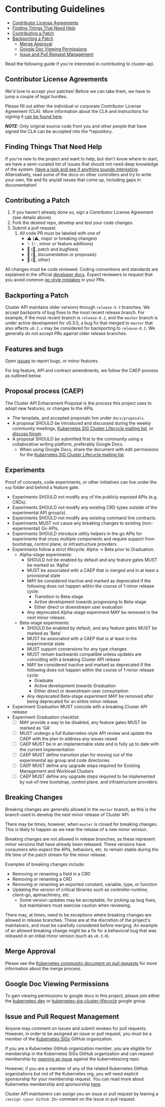 # Contributing Guidelines
<!-- START doctoc generated TOC please keep comment here to allow auto update -->
<!-- DON'T EDIT THIS SECTION, INSTEAD RE-RUN doctoc TO UPDATE -->


- [Contributor License Agreements](#contributor-license-agreements)
- [Finding Things That Need Help](#finding-things-that-need-help)
- [Contributing a Patch](#contributing-a-patch)
- [Backporting a Patch](#backporting-a-patch)
  - [Merge Approval](#merge-approval)
  - [Google Doc Viewing Permissions](#google-doc-viewing-permissions)
  - [Issue and Pull Request Management](#issue-and-pull-request-management)

<!-- END doctoc generated TOC please keep comment here to allow auto update -->

Read the following guide if you're interested in contributing to cluster-api.

## Contributor License Agreements

We'd love to accept your patches! Before we can take them, we have to jump a couple of legal hurdles.

Please fill out either the individual or corporate Contributor License Agreement (CLA). More information about the CLA
and instructions for signing it [can be found here](https://github.com/kubernetes/community/blob/master/CLA.md).

***NOTE***: Only original source code from you and other people that have signed the CLA can be accepted into the
*repository.

## Finding Things That Need Help

If you're new to the project and want to help, but don't know where to start, we have a semi-curated list of issues that
should not need deep knowledge of the system. [Have a look and see if anything sounds
interesting](https://github.com/kubernetes-sigs/cluster-api/issues?q=is%3Aopen+is%3Aissue+label%3A%22good+first+issue%22).
Alternatively, read some of the docs on other controllers and try to write your own, file and fix any/all issues that
come up, including gaps in documentation!

## Contributing a Patch

1. If you haven't already done so, sign a Contributor License Agreement (see details above).
1. Fork the desired repo, develop and test your code changes.
1. Submit a pull request.
    1. All code PR must be labeled with one of
        - ⚠️ (:warning:, major or breaking changes)
        - ✨ (:sparkles:, minor or feature additions)
        - 🐛 (:bug:, patch and bugfixes)
        - 📖 (:book:, documentation or proposals)
        - 🏃 (:running:, other)

All changes must be code reviewed. Coding conventions and standards are explained in the official [developer
docs](https://github.com/kubernetes/community/tree/master/contributors/devel). Expect reviewers to request that you
avoid common [go style mistakes](https://github.com/golang/go/wiki/CodeReviewComments) in your PRs.

## Backporting a Patch

Cluster API maintains older versions through `release-X.Y` branches. We accept backports of bug fixes to the most recent
release branch. For example, if the most recent branch is `release-0.2`, and the `master` branch is under active
development for v0.3.0, a bug fix that merged to `master` that also affects `v0.2.x` may be considered for backporting
to `release-0.2`. We generally do not accept PRs against older release branches.

## Features and bugs

Open [issues](https://github.com/kubernetes-sigs/cluster-api/issues/new/choose) to report bugs, or minor features.

For big feature, API and contract amendments, we follow the CAEP process as outlined below.

## Proposal process (CAEP)

The Cluster API Enhacement Proposal is the process this project uses to adopt new features, or changes to the APIs.

- The template, and accepted proposals live under `docs/proposals`.
- A proposal SHOULD be introduced and discussed during the weekly community meetings,
  [Kubernetes SIG Cluster Lifecycle mailing list](https://groups.google.com/forum/#!forum/kubernetes-sig-cluster-lifecycle),
  or [discuss forum](https://discuss.kubernetes.io/c/contributors/cluster-api/).
- A proposal SHOULD be submitted first to the community using a collaborative writing platform, preferably Google Docs.
  - When using Google Docs, share the document with edit permissions for the [Kubernetes SIG Cluster Lifecycle mailing list](https://groups.google.com/forum/#!forum/kubernetes-sig-cluster-lifecycle).

## Experiments

Proof of concepts, code experiments, or other initiatives can live under the `exp` folder and behind a feature gate.

- Experiments SHOULD not modify any of the publicly exposed APIs (e.g. CRDs).
- Experiments SHOULD not modify any existing CRD types outside of the experimental API group(s).
- Experiments SHOULD not modify any existing command line contracts.
- Experiments MUST not cause any breaking changes to existing (non-experimental) Go APIs.
- Experiments SHOULD introduce utility helpers in the go APIs for experiments that cross multiple components
  and require support from bootstrap, control plane, or infrastructure providers.
- Experiments follow a strict lifecycle: Alpha -> Beta prior to Graduation.
  - Alpha-stage experiments:
    - SHOULD not be enabled by default and any feature gates MUST be marked as 'Alpha' 
    - MUST be associated with a CAEP that is merged and in at least a provisional state
    - MAY be considered inactive and marked as deprecated if the following does not happen within the course of 1 minor release cycle:
      - Transition to Beta-stage
      - Active development towards progressing to Beta-stage
      - Either direct or downstream user evaluation
    - Any deprecated Alpha-stage experiment MAY be removed in the next minor release. 
  - Beta-stage experiments:
    - SHOULD be enabled by default, and any feature gates MUST be marked as 'Beta'
    - MUST be associated with a CAEP that is at least in the experimental state
    - MUST support conversions for any type changes
    - MUST remain backwards compatible unless updates are coinciding with a breaking Cluster API release
    - MAY be considered inactive and marked as deprecated if the following does not happen within the course of 1 minor release cycle:
      - Graduate
      - Active development towards Graduation
      - Either direct or downstream user consumption
    - Any deprecated Beta-stage experiment MAY be removed after being deprecated for an entire minor release. 
- Experiment Graduation MUST coincide with a breaking Cluster API release
- Experiment Graduation checklist:
  - [ ] MAY provide a way to be disabled, any feature gates MUST be marked as 'GA'
  - [ ] MUST undergo a full Kubernetes-style API review and update the CAEP with the plan to address any issues raised
  - [ ] CAEP MUST be in an implementable state and is fully up to date with the current implementation
  - [ ] CAEP MUST define transition plan for moving out of the experimental api group and code directories
  - [ ] CAEP MUST define any upgrade steps required for Existing Management and Workload Clusters
  - [ ] CAEP MUST define any upgrade steps required to be implemented by out-of-tree bootstrap, control plane, and infrastructure providers.

## Breaking Changes

Breaking changes are generally allowed in the `master` branch, as this is the branch used to develop the next minor
release of Cluster API.

There may be times, however, when `master` is closed for breaking changes. This is likely to happen as we near the
release of a new minor version.

Breaking changes are not allowed in release branches, as these represent minor versions that have already been released.
These versions have consumers who expect the APIs, behaviors, etc. to remain stable during the life time of the patch
stream for the minor release.

Examples of breaking changes include:

- Removing or renaming a field in a CRD
- Removing or renaming a CRD
- Removing or renaming an exported constant, variable, type, or function
- Updating the version of critical libraries such as controller-runtime, client-go, apimachinery, etc.
    - Some version updates may be acceptable, for picking up bug fixes, but maintainers must exercise caution when
      reviewing.

There may, at times, need to be exceptions where breaking changes are allowed in release branches. These are at the
discretion of the project's maintainers, and must be carefully considered before merging. An example of an allowed
breaking change might be a fix for a behavioral bug that was released in an initial minor version (such as `v0.3.0`).

## Merge Approval

Please see the [Kubernetes community document on pull
requests](https://git.k8s.io/community/contributors/guide/pull-requests.md) for more information about the merge
process.

## Google Doc Viewing Permissions

To gain viewing permissions to google docs in this project, please join either the
[kubernetes-dev](https://groups.google.com/forum/#!forum/kubernetes-dev) or
[kubernetes-sig-cluster-lifecycle](https://groups.google.com/forum/#!forum/kubernetes-sig-cluster-lifecycle) google
group.

## Issue and Pull Request Management

Anyone may comment on issues and submit reviews for pull requests. However, in order to be assigned an issue or pull
request, you must be a member of the [Kubernetes SIGs](https://github.com/kubernetes-sigs) GitHub organization.

If you are a Kubernetes GitHub organization member, you are eligible for membership in the Kubernetes SIGs GitHub
organization and can request membership by [opening an
issue](https://github.com/kubernetes/org/issues/new?template=membership.md&title=REQUEST%3A%20New%20membership%20for%20%3Cyour-GH-handle%3E)
against the kubernetes/org repo.

However, if you are a member of any of the related Kubernetes GitHub organizations but not of the Kubernetes org, you
will need explicit sponsorship for your membership request. You can read more about Kubernetes membership and
sponsorship [here](https://github.com/kubernetes/community/blob/master/community-membership.md).

Cluster API maintainers can assign you an issue or pull request by leaving a `/assign <your Github ID>` comment on the
issue or pull request.

